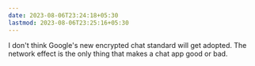 ```yaml
---
date: 2023-08-06T23:24:18+05:30
lastmod: 2023-08-06T23:25:16+05:30
---
```


I don't think Google's new encrypted chat standard will get adopted. The network effect is the only thing that makes a chat app good or bad.
